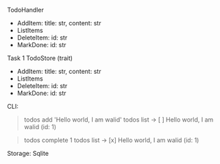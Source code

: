 TodoHandler
- AddItem: title: str, content: str
- ListItems
- DeleteItem: id: str
- MarkDone: id: str


Task 1
TodoStore (trait)
- AddItem: title: str, content: str
- ListItems
- DeleteItem: id: str
- MarkDone: id: str


CLI:

> todos add 'Hello world, I am walid'
> todos list
-> [ ] Hello world, I am walid (id: 1)

> todos complete 1
> todos list
-> [x] Hello world, I am walid (id: 1)


Storage: Sqlite
